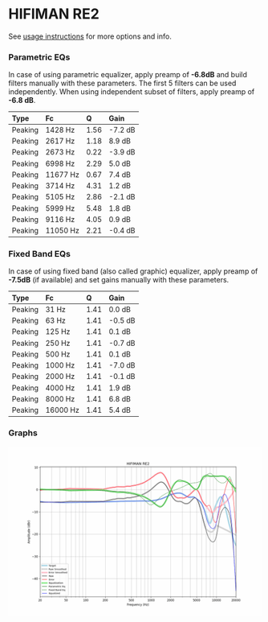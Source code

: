 # HIFIMAN RE2
See [usage instructions](https://github.com/jaakkopasanen/AutoEq#usage) for more options and info.

### Parametric EQs
In case of using parametric equalizer, apply preamp of **-6.8dB** and build filters manually
with these parameters. The first 5 filters can be used independently.
When using independent subset of filters, apply preamp of **-6.8 dB**.

| Type    | Fc       |    Q | Gain    |
|:--------|:---------|:-----|:--------|
| Peaking | 1428 Hz  | 1.56 | -7.2 dB |
| Peaking | 2617 Hz  | 1.18 | 8.9 dB  |
| Peaking | 2673 Hz  | 0.22 | -3.9 dB |
| Peaking | 6998 Hz  | 2.29 | 5.0 dB  |
| Peaking | 11677 Hz | 0.67 | 7.4 dB  |
| Peaking | 3714 Hz  | 4.31 | 1.2 dB  |
| Peaking | 5105 Hz  | 2.86 | -2.1 dB |
| Peaking | 5999 Hz  | 5.48 | 1.8 dB  |
| Peaking | 9116 Hz  | 4.05 | 0.9 dB  |
| Peaking | 11050 Hz | 2.21 | -0.4 dB |

### Fixed Band EQs
In case of using fixed band (also called graphic) equalizer, apply preamp of **-7.5dB**
(if available) and set gains manually with these parameters.

| Type    | Fc       |    Q | Gain    |
|:--------|:---------|:-----|:--------|
| Peaking | 31 Hz    | 1.41 | 0.0 dB  |
| Peaking | 63 Hz    | 1.41 | -0.5 dB |
| Peaking | 125 Hz   | 1.41 | 0.1 dB  |
| Peaking | 250 Hz   | 1.41 | -0.7 dB |
| Peaking | 500 Hz   | 1.41 | 0.1 dB  |
| Peaking | 1000 Hz  | 1.41 | -7.0 dB |
| Peaking | 2000 Hz  | 1.41 | -0.1 dB |
| Peaking | 4000 Hz  | 1.41 | 1.9 dB  |
| Peaking | 8000 Hz  | 1.41 | 6.8 dB  |
| Peaking | 16000 Hz | 1.41 | 5.4 dB  |

### Graphs
![](./HIFIMAN%20RE2.png)